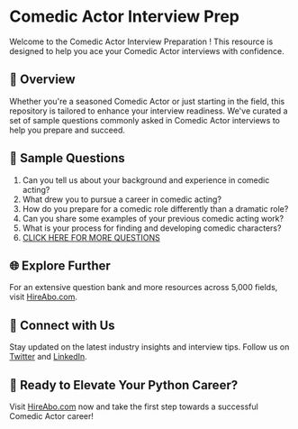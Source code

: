 # Comedic Actor Interview Prep

Welcome to the Comedic Actor Interview Preparation ! This resource is designed to help you ace your Comedic Actor interviews with confidence.

## 🚀 Overview

Whether you're a seasoned Comedic Actor or just starting in the field, this repository is tailored to enhance your interview readiness. We've curated a set of sample questions commonly asked in Comedic Actor interviews to help you prepare and succeed.

## 📝 Sample Questions

1. Can you tell us about your background and experience in comedic acting?
2. What drew you to pursue a career in comedic acting?
3. How do you prepare for a comedic role differently than a dramatic role?
4. Can you share some examples of your previous comedic acting work?
5. What is your process for finding and developing comedic characters?
6. [CLICK HERE FOR MORE QUESTIONS](https://hireabo.com/job/16_0_12/Comedic%20Actor)

## 🌐 Explore Further

For an extensive question bank and more resources across 5,000 fields, visit [HireAbo.com](https://www.hireabo.com).

## 📱 Connect with Us

Stay updated on the latest industry insights and interview tips. Follow us on [Twitter](https://twitter.com/hireabo) and [LinkedIn](https://www.linkedin.com/in/hire-abo-3609972a8/).

## 🚀 Ready to Elevate Your Python Career?

Visit [HireAbo.com](https://www.hireabo.com) now and take the first step towards a successful Comedic Actor career!